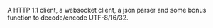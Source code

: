 A HTTP 1.1 client, a websocket client, a json parser and some bonus function to decode/encode UTF-8/16/32.